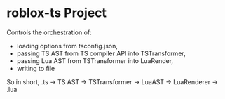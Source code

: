 # roblox-ts Project

Controls the orchestration of:
- loading options from tsconfig.json,
- passing TS AST from TS compiler API into TSTransformer,
- passing Lua AST from TSTransformer into LuaRender,
- writing to file

So in short,
.ts -> TS AST -> TSTransformer -> LuaAST -> LuaRenderer -> .lua
